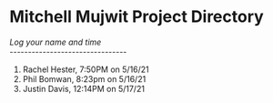 # Mitchell Mujwit Project Directory

*Log your name and time*
<br>--------------------------------</br>
1. Rachel Hester, 7:50PM on 5/16/21
2. Phil Bomwan, 8:23pm on 5/16/21
3. Justin Davis, 12:14PM on 5/17/21
